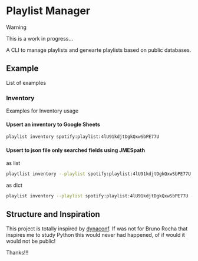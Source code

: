 # Playlist Manager

>[!WARNING]
>This is a work in progress...

A CLI to manage playlists and genearte playlists based on public databases.

## Example

List of examples

### Inventory

Examples for Inventory usage

#### Upsert an inventory to Google Sheets

```bash
playlist inventory spotify:playlist:4lU91kdjtDgkQxwSbPE77U
```

#### Upsert to json file only searched fields using JMESpath

as list

```bash
playtlist inventory --playlist spotify:playlist:4lU91kdjtDgkQxwSbPE77U --format value --fields "[*][track.name, track.album.name, track.album.artists[0].name]"
```

as dict

```bash
playlist inventory --playlist spotify:playlist:4lU91kdjtDgkQxwSbPE77U --format value --fields "[*].{Name: track.name, Album: track.album.name, Artist: track.album.artists[0].name}"
 ```

## Structure and Inspiration

This project is totally inspired by [dynaconf](https://github.com/rochacbruno/dynaconf). If was not for Bruno Rocha that inspires me to study Python this would never had happened, of if would it would not be public!

Thanks!!!

